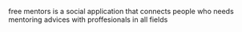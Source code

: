 free mentors is a social  application  that connects people who needs mentoring advices with proffesionals in all fields 
